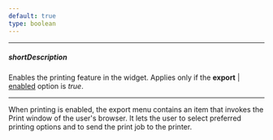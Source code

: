 ```yaml
---
default: true
type: boolean
---
```

---
##### shortDescription
Enables the printing feature in the widget. Applies only if the **export** | [enabled](/api-reference/20%20Data%20Visualization%20Widgets/BaseWidget/1%20Configuration/export/enabled.md '{basewidgetpath}/Configuration/export#enabled') option is *true*.

---
When printing is enabled, the export menu contains an item that invokes the Print window of the user's browser. It lets the user to select preferred printing options and to send the print job to the printer.